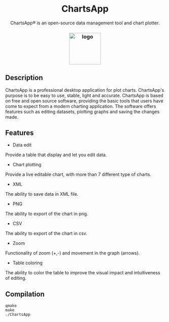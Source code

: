 <h1 align="center">ChartsApp</h1>
<p align="center"> ChartsApp® is an open-source data management tool and chart plotter.</p>
<h3 align="center"><img src="https://i.imgur.com/cDGc8FR.jpeg" alt="logo" height="100px"></h3>


## Description

ChartsApp is a professional desktop application for plot charts. ChartsApp's purpose is to be easy to use, stable, light and accurate. ChartsApp is based on free and open source software, providing the basic tools that users have come to expect from a modern charting application. The software offers features such as editing datasets, plotting graphs and saving the changes made.

## Features
* Data edit

Provide a table that display and let you edit data.

* Chart plotting

Provide a live editable chart, with more than 7 different type of charts.

* XML

The ability to save data in XML file.

* PNG

The ability to export of the chart in png.

* CSV 

The ability to export of the chart in csv.

* Zoom 

Functionality of zoom (+,-) and movement in the graph (arrows).

* Table coloring

The ability to color the table to improve the visual impact and intuitiveness of editing.

## Compilation
```console
qmake 
make 
./ChartsApp
```
